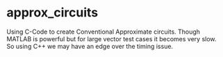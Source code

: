 # approx_circuits

Using C-Code to create Conventional Approximate circuits.
Though MATLAB is powerful but for large vector test cases it becomes very slow.
So using C++ we may have an edge over the timing issue.
